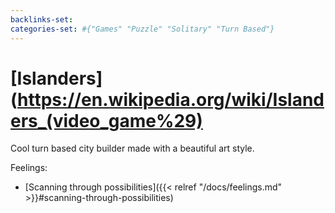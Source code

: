 ```yaml
---
backlinks-set: 
categories-set: #{"Games" "Puzzle" "Solitary" "Turn Based"}
---
```

# [Islanders](https://en.wikipedia.org/wiki/Islanders_(video_game%29)

Cool turn based city builder made with a beautiful art style.

Feelings: 

  - [Scanning through possibilities]({{< relref "/docs/feelings.md" >}}#scanning-through-possibilities)